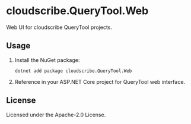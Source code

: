 # cloudscribe.QueryTool.Web

Web UI for cloudscribe QueryTool projects.

## Usage

1. Install the NuGet package:
   ```shell
   dotnet add package cloudscribe.QueryTool.Web
   ```
2. Reference in your ASP.NET Core project for QueryTool web interface.

## License

Licensed under the Apache-2.0 License.
